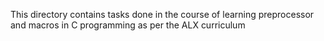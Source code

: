 This directory contains tasks done in the course of learning preprocessor and macros in C programming as per the ALX  curriculum
